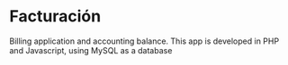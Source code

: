# Facturación
Billing application and accounting balance.
This app is developed in PHP and Javascript, using MySQL as a database
